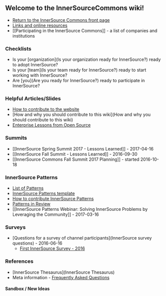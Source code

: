 ## Welcome to the InnerSourceCommons wiki!
* [Return to the InnerSource Commons front page](https://innersourcecommons.org/)
* [Links and online resources](https://github.com/InnerSourceCommons/innersourcecommons.org/wiki/Links-and-online-resources-for-the-InnerSource-Commons)
* [[Participating in the InnerSource Commons]] - a list of companies and institutions

### Checklists
* Is your [organization](Is your organization ready for InnerSource?) ready to adopt InnerSource?
* Is your [team](Is your team ready for InnerSource?) ready to start working with InnerSource?
* Are [you](Are you ready for InnerSource?) ready to participate in InnerSource?

### Helpful Articles/Slides
* [How to contribute to the website](https://github.com/InnerSourceCommons/innersourcecommons.org/blob/master/README.md)
* [How and why you should contribute to this wiki](How and why you should contribute to this wiki)
* [Enterprise Lessons from Open Source](http://www.slideshare.net/jimjag/inner-source-enterprise-lessons-from-the-open-source-community)

### Summits
* [[InnerSource Spring Summit 2017 - Lessons Learned]] - 2017-04-16
* [[InnerSource Fall Summit - Lessons Learned]] - 2016-09-30
* [[InnerSource Commons Fall Summit 2017 Planning]] - started 2016-10-18

### InnerSource Patterns
* [List of Patterns](https://github.com/InnerSourceCommons/InnerSourcePatterns#list-of-patterns)
* [InnerSource Patterns template](https://github.com/InnerSourceCommons/InnerSourcePatterns/blob/master/meta/pattern-template.md)
* [How to contribute InnerSource Patterns](https://github.com/InnerSourceCommons/InnerSourcePatterns/blob/master/CONTRIBUTING.md)
* [Patterns in Review](https://github.com/InnerSourceCommons/InnerSourcePatterns/pulls)
* [[InnerSource Patterns Webinar: Solving InnerSource Problems by Leveraging the Community]] - 2017-03-16

### Surveys
* [Questions for a survey of channel participants](InnerSource survey questions) - 2016-06-16
    - [First InnerSource Survey - 2016](https://docs.google.com/forms/d/e/1FAIpQLSf1EBbeyYezb_j1U2x1K2YqrDTN7UPZYnYAkre2h5QceI0I4A/viewform?c=0&w=1)

### References
* [InnerSource Thesaurus](InnerSource Thesaurus)
* Meta information - [Frequently Asked Questions](FAQ)

#### Sandbox / New Ideas
